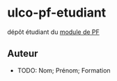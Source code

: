 # ulco-pf-etudiant

dépôt étudiant du [module de PF](https://juliendehos.gitlab.io/posts/pf/index.html)

## Auteur

- TODO: Nom; Prénom; Formation

